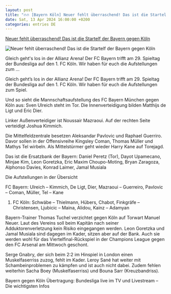 ```yaml
---
layout: post
title: "🔥🔥 [Bayern Köln] Neuer fehlt überraschend! Das ist die Startelf der Bayern gegen Köln"
date: Sat, 13 Apr 2024 16:00:00 +0200
categories: entries DE
---
```

[Neuer fehlt überraschend! Das ist die Startelf der Bayern gegen Köln](https://fcbinside.de/2024/04/13/aufstellungen-das-ist-die-startelf-des-fc-bayern-muenchen-gegen-den-1-fc-koeln/)

![Neuer fehlt überraschend! Das ist die Startelf der Bayern gegen Köln](https://fcbinside.de/wp-content/uploads/2024/03/Manuel-Neuer-16-1024x683.jpg)

Gleich geht's los in der Allianz Arena! Der FC Bayern trifft am 29. Spieltag der Bundesliga auf den 1. FC Köln. Wir haben für euch die Aufstellungen zum ...

Gleich geht’s los in der Allianz Arena! Der FC Bayern trifft am 29. Spieltag der Bundesliga auf den 1. FC Köln. Wir haben für euch die Aufstellungen zum Spiel.







Und so sieht die Mannschaftsaufstellung des FC Bayern München gegen Köln aus: Sven Ulreich steht im Tor. Die Innenverteidigung bilden Matthijs de Ligt und Eric Dier.

Linker Außenverteidiger ist Noussair Mazraoui. Auf der rechten Seite verteidigt Joshua Kimmich.

Die Mittelfeldzentrale besetzen Aleksandar Pavlovic und Raphael Guerriro. Davor sollen in der Offensivreihe Kingsley Coman, Thomas Müller und Mathys Tel wirbeln. Als Mittelstürmer geht wieder Harry Kane auf Torejagd.

Das ist die Ersatzbank der Bayern: Daniel Peretz (Tor), Dayot Upamecano, Minjae Kim, Leon Goretzka, Eric Maxim Choupo-Moting, Bryan Zaragoza, Alphonso Davies, Konrad Laimer, Jamal Musiala

Die Aufstellungen in der Übersicht

FC Bayern: Ulreich – Kimmich, De Ligt, Dier, Mazraoui – Guerreiro, Pavlovic – Coman, Müller, Tel – Kane

1. FC Köln: Schwäbe – Thielmann, Hübers, Chabot, Finkgräfe – Christensen, Ljubicic – Maina, Alidou, Kainz – Adamyan

Bayern-Trainer Thomas Tuchel verzichtet gegen Köln auf Torwart Manuel Neuer. Laut des Vereins soll beim Kapitän nach seiner Adduktorenverletzung kein Risiko eingegangen werden. Leon Goretzka und Jamal Musiala sind dagegen im Kader, sitzen aber auf der Bank. Auch sie werden wohl für das Viertelfinal-Rückspiel in der Champions League gegen den FC Arsenal am Mittwoch geschont.

Serge Gnabry, der sich beim 2:2 im Hinspiel in London einen Muskelfaserriss zuzog, fehlt im Kader. Leroy Sané hat weiter mit Schambeinproblemen zu kämpfen und ist auch nicht dabei. Zudem fehlen weiterhin Sacha Boey (Muskelfaserriss) und Bouna Sarr (Kreuzbandriss).

Bayern gegen Köln Übertragung: Bundesliga live im TV und Livestream – Die wichtigsten Infos

